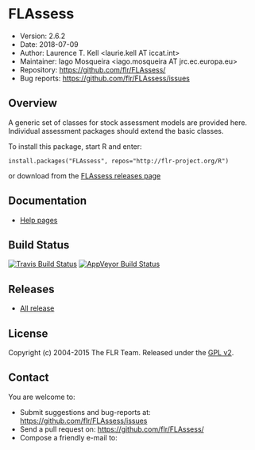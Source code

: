 
# FLAssess
- Version: 2.6.2
- Date: 2018-07-09
- Author: Laurence T. Kell <laurie.kell AT iccat.int>
- Maintainer: Iago Mosqueira <iago.mosqueira AT jrc.ec.europa.eu>
- Repository: <https://github.com/flr/FLAssess/>
- Bug reports: <https://github.com/flr/FLAssess/issues>

## Overview
A generic set of classes for stock assessment models are provided here. Individual assessment packages should extend the basic classes.

To install this package, start R and enter:

	install.packages("FLAssess", repos="http://flr-project.org/R")

or download from the [FLAssess releases page](https://github.com/flr/FLAssess/releases/latest)

## Documentation
- [Help pages](http://flr-project.org/FLAssess)

## Build Status
[![Travis Build Status](https://travis-ci.org/flr/FLAssess.svg?branch=master)](https://travis-ci.org/flr/FLAssess)
[![AppVeyor Build Status](https://ci.appveyor.com/api/projects/status/github/flr/FLAssess?branch=master&svg=true)](https://ci.appveyor.com/project/flr/FLAssess)

## Releases
- [All release](https://github.com/flr/FLAssess/releases/)

## License
Copyright (c) 2004-2015 The FLR Team. Released under the [GPL v2](http://www.gnu.org/licenses/gpl-2.0.html).

## Contact
You are welcome to:

- Submit suggestions and bug-reports at: <https://github.com/flr/FLAssess/issues>
- Send a pull request on: <https://github.com/flr/FLAssess/>
- Compose a friendly e-mail to: <flrteam AT flr-project.org>
